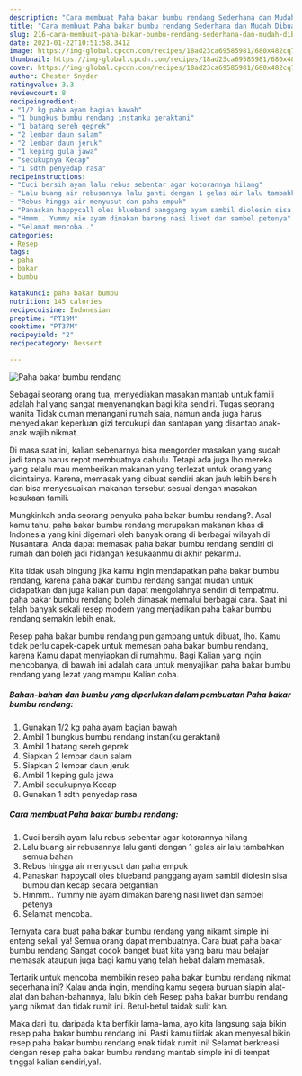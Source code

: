 ```yaml
---
description: "Cara membuat Paha bakar bumbu rendang Sederhana dan Mudah Dibuat"
title: "Cara membuat Paha bakar bumbu rendang Sederhana dan Mudah Dibuat"
slug: 216-cara-membuat-paha-bakar-bumbu-rendang-sederhana-dan-mudah-dibuat
date: 2021-01-22T10:51:58.341Z
image: https://img-global.cpcdn.com/recipes/18ad23ca69585981/680x482cq70/paha-bakar-bumbu-rendang-foto-resep-utama.jpg
thumbnail: https://img-global.cpcdn.com/recipes/18ad23ca69585981/680x482cq70/paha-bakar-bumbu-rendang-foto-resep-utama.jpg
cover: https://img-global.cpcdn.com/recipes/18ad23ca69585981/680x482cq70/paha-bakar-bumbu-rendang-foto-resep-utama.jpg
author: Chester Snyder
ratingvalue: 3.3
reviewcount: 8
recipeingredient:
- "1/2 kg paha ayam bagian bawah"
- "1 bungkus bumbu rendang instanku geraktani"
- "1 batang sereh geprek"
- "2 lembar daun salam"
- "2 lembar daun jeruk"
- "1 keping gula jawa"
- "secukupnya Kecap"
- "1 sdth penyedap rasa"
recipeinstructions:
- "Cuci bersih ayam lalu rebus sebentar agar kotorannya hilang"
- "Lalu buang air rebusannya lalu ganti dengan 1 gelas air lalu tambahkan semua bahan"
- "Rebus hingga air menyusut dan paha empuk"
- "Panaskan happycall oles blueband panggang ayam sambil diolesin sisa bumbu dan kecap secara betgantian"
- "Hmmm.. Yummy nie ayam dimakan bareng nasi liwet dan sambel petenya"
- "Selamat mencoba.."
categories:
- Resep
tags:
- paha
- bakar
- bumbu

katakunci: paha bakar bumbu 
nutrition: 145 calories
recipecuisine: Indonesian
preptime: "PT19M"
cooktime: "PT37M"
recipeyield: "2"
recipecategory: Dessert

---
```



![Paha bakar bumbu rendang](https://img-global.cpcdn.com/recipes/18ad23ca69585981/680x482cq70/paha-bakar-bumbu-rendang-foto-resep-utama.jpg)

Sebagai seorang orang tua, menyediakan masakan mantab untuk famili adalah hal yang sangat menyenangkan bagi kita sendiri. Tugas seorang  wanita Tidak cuman menangani rumah saja, namun anda juga harus menyediakan keperluan gizi tercukupi dan santapan yang disantap anak-anak wajib nikmat.

Di masa  saat ini, kalian sebenarnya bisa mengorder masakan yang sudah jadi tanpa harus repot membuatnya dahulu. Tetapi ada juga lho mereka yang selalu mau memberikan makanan yang terlezat untuk orang yang dicintainya. Karena, memasak yang dibuat sendiri akan jauh lebih bersih dan bisa menyesuaikan makanan tersebut sesuai dengan masakan kesukaan famili. 



Mungkinkah anda seorang penyuka paha bakar bumbu rendang?. Asal kamu tahu, paha bakar bumbu rendang merupakan makanan khas di Indonesia yang kini digemari oleh banyak orang di berbagai wilayah di Nusantara. Anda dapat memasak paha bakar bumbu rendang sendiri di rumah dan boleh jadi hidangan kesukaanmu di akhir pekanmu.

Kita tidak usah bingung jika kamu ingin mendapatkan paha bakar bumbu rendang, karena paha bakar bumbu rendang sangat mudah untuk didapatkan dan juga kalian pun dapat mengolahnya sendiri di tempatmu. paha bakar bumbu rendang boleh dimasak memalui berbagai cara. Saat ini telah banyak sekali resep modern yang menjadikan paha bakar bumbu rendang semakin lebih enak.

Resep paha bakar bumbu rendang pun gampang untuk dibuat, lho. Kamu tidak perlu capek-capek untuk memesan paha bakar bumbu rendang, karena Kamu dapat menyiapkan di rumahmu. Bagi Kalian yang ingin mencobanya, di bawah ini adalah cara untuk menyajikan paha bakar bumbu rendang yang lezat yang mampu Kalian coba.

<!--inarticleads1-->

##### Bahan-bahan dan bumbu yang diperlukan dalam pembuatan Paha bakar bumbu rendang:

1. Gunakan 1/2 kg paha ayam bagian bawah
1. Ambil 1 bungkus bumbu rendang instan(ku geraktani)
1. Ambil 1 batang sereh geprek
1. Siapkan 2 lembar daun salam
1. Siapkan 2 lembar daun jeruk
1. Ambil 1 keping gula jawa
1. Ambil secukupnya Kecap
1. Gunakan 1 sdth penyedap rasa




<!--inarticleads2-->

##### Cara membuat Paha bakar bumbu rendang:

1. Cuci bersih ayam lalu rebus sebentar agar kotorannya hilang
1. Lalu buang air rebusannya lalu ganti dengan 1 gelas air lalu tambahkan semua bahan
1. Rebus hingga air menyusut dan paha empuk
1. Panaskan happycall oles blueband panggang ayam sambil diolesin sisa bumbu dan kecap secara betgantian
1. Hmmm.. Yummy nie ayam dimakan bareng nasi liwet dan sambel petenya
1. Selamat mencoba..




Ternyata cara buat paha bakar bumbu rendang yang nikamt simple ini enteng sekali ya! Semua orang dapat membuatnya. Cara buat paha bakar bumbu rendang Sangat cocok banget buat kita yang baru mau belajar memasak ataupun juga bagi kamu yang telah hebat dalam memasak.

Tertarik untuk mencoba membikin resep paha bakar bumbu rendang nikmat sederhana ini? Kalau anda ingin, mending kamu segera buruan siapin alat-alat dan bahan-bahannya, lalu bikin deh Resep paha bakar bumbu rendang yang nikmat dan tidak rumit ini. Betul-betul taidak sulit kan. 

Maka dari itu, daripada kita berfikir lama-lama, ayo kita langsung saja bikin resep paha bakar bumbu rendang ini. Pasti kamu tiidak akan menyesal bikin resep paha bakar bumbu rendang enak tidak rumit ini! Selamat berkreasi dengan resep paha bakar bumbu rendang mantab simple ini di tempat tinggal kalian sendiri,ya!.

